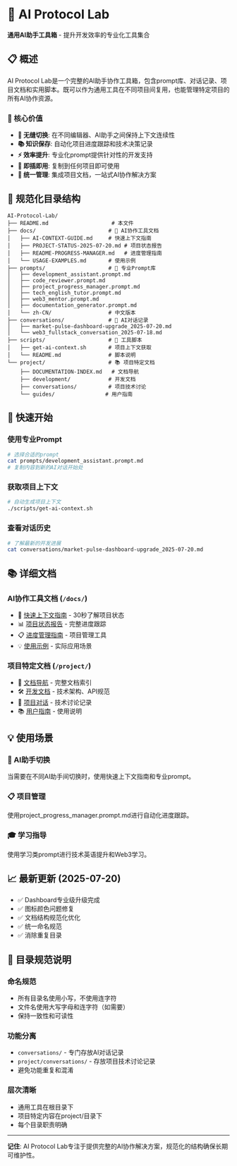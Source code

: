 # 🤖 AI Protocol Lab

**通用AI助手工具箱** - 提升开发效率的专业化工具集合

## 📋 概述

AI Protocol Lab是一个完整的AI助手协作工具箱，包含prompt库、对话记录、项目文档和实用脚本。既可以作为通用工具在不同项目间复用，也能管理特定项目的所有AI协作资源。

### 🎯 核心价值

- **🔄 无缝切换**: 在不同编辑器、AI助手之间保持上下文连续性
- **📚 知识保存**: 自动化项目进度跟踪和技术决策记录
- **⚡ 效率提升**: 专业化prompt提供针对性的开发支持
- **🔧 即插即用**: 复制到任何项目即可使用
- **📖 统一管理**: 集成项目文档，一站式AI协作解决方案

## 📁 规范化目录结构

```
AI-Protocol-Lab/
├── README.md                    # 本文件
├── docs/                       # 📖 AI协作工具文档
│   ├── AI-CONTEXT-GUIDE.md     # 快速上下文指南
│   ├── PROJECT-STATUS-2025-07-20.md # 项目状态报告
│   ├── README-PROGRESS-MANAGER.md   # 进度管理指南
│   └── USAGE-EXAMPLES.md       # 使用示例
├── prompts/                    # 🎯 专业Prompt库
│   ├── development_assistant.prompt.md
│   ├── code_reviewer.prompt.md
│   ├── project_progress_manager.prompt.md
│   ├── tech_english_tutor.prompt.md
│   ├── web3_mentor.prompt.md
│   ├── documentation_generator.prompt.md
│   └── zh-CN/                  # 中文版本
├── conversations/              # 💬 AI对话记录
│   ├── market-pulse-dashboard-upgrade_2025-07-20.md
│   └── web3_fullstack_conversation_2025-07-18.md
├── scripts/                    # 🔧 工具脚本
│   ├── get-ai-context.sh       # 项目上下文获取
│   └── README.md               # 脚本说明
└── project/                    # 📚 项目特定文档
    ├── DOCUMENTATION-INDEX.md   # 文档导航
    ├── development/            # 开发文档
    ├── conversations/          # 项目技术讨论
    └── guides/                # 用户指南
```

## 🚀 快速开始

### 使用专业Prompt
```bash
# 选择合适的prompt
cat prompts/development_assistant.prompt.md
# 复制内容到新的AI对话开始处
```

### 获取项目上下文
```bash
# 自动生成项目上下文
./scripts/get-ai-context.sh
```

### 查看对话历史
```bash
# 了解最新的开发进展
cat conversations/market-pulse-dashboard-upgrade_2025-07-20.md
```

## 📚 详细文档

### AI协作工具文档 (`/docs/`)
- 🚀 [快速上下文指南](docs/AI-CONTEXT-GUIDE.md) - 30秒了解项目状态
- 📊 [项目状态报告](docs/PROJECT-STATUS-2025-07-20.md) - 完整进度跟踪
- 📋 [进度管理指南](docs/README-PROGRESS-MANAGER.md) - 项目管理工具
- 💡 [使用示例](docs/USAGE-EXAMPLES.md) - 实际应用场景

### 项目特定文档 (`/project/`)
- 📖 [文档导航](project/DOCUMENTATION-INDEX.md) - 完整文档索引
- 🛠️ [开发文档](project/development/) - 技术架构、API规范
- 💬 [项目对话](project/conversations/) - 技术讨论记录
- 📚 [用户指南](project/guides/) - 使用说明

## 💡 使用场景

### 🔄 AI助手切换
当需要在不同AI助手间切换时，使用快速上下文指南和专业prompt。

### 📋 项目管理
使用project_progress_manager.prompt.md进行自动化进度跟踪。

### 🎓 学习指导
使用学习类prompt进行技术英语提升和Web3学习。

## 📈 最新更新 (2025-07-20)

- ✅ Dashboard专业级升级完成
- ✅ 图标颜色问题修复
- ✅ 文档结构规范化优化
- ✅ 统一命名规范
- ✅ 消除重复目录

## 🔧 目录规范说明

### **命名规范**
- 所有目录名使用小写，不使用连字符
- 文件名使用大写字母和连字符（如需要）
- 保持一致性和可读性

### **功能分离**
- `conversations/` - 专门存放AI对话记录
- `project/conversations/` - 存放项目技术讨论记录
- 避免功能重复和混淆

### **层次清晰**
- 通用工具在根目录下
- 项目特定内容在project/目录下
- 每个目录职责明确

---

**记住**: AI Protocol Lab专注于提供完整的AI协作解决方案，规范化的结构确保长期可维护性。
